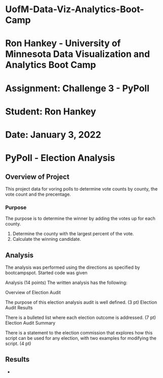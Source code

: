 # UofM-Data-Viz-Analytics-Boot-Camp
# Ron Hankey - University of Minnesota Data Visualization and Analytics Boot Camp
# 			        Assignment: Challenge 3 - PyPoll
# 							Student: Ron Hankey
# 							Date: January 3, 2022

# PyPoll - Election Analysis

## Overview of Project
This project data for voring polls to determine vote counts by county, the vote count and the precentage.

### Purpose
The purpose is to determine the winner by adding the votes up for each county. 
1) Determine the county with the largest percent of the vote.
2) Calculate the winning candidate.

## Analysis 
The analysis was performed using the directions as specified by bootcampspot.
Started code was given 

Analysis (14 points)
The written analysis has the following:

Overview of Election Audit

The purpose of this election analysis audit is well defined. (3 pt)
Election Audit Results

There is a bulleted list where each election outcome is addressed. (7 pt)
Election Audit Summary

There is a statement to the election commission that explores how this script can be used for any election, with two examples for modifying the script. (4 pt)

## Results

- 
